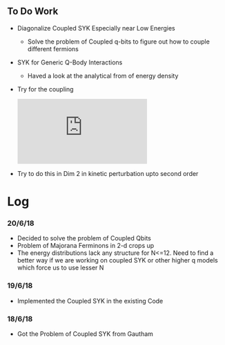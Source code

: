 ## To Do Work
  * Diagonalize Coupled SYK Especially near Low Energies
    * Solve the problem of Coupled q-bits to figure out how to couple different fermions
  * SYK for Generic Q-Body Interactions
    * Haved a look at the analytical from of energy density
  * Try for the coupling 

    ![](https://latex.codecogs.com/gif.latex?H_%7B12%7D%20%3D%20g%20%5Csum%5Climits_%7Bi%3D1%7D%5EN%20%5Cleft%28%20%5Cpsi_L%5Ei%20%5Cpsi_L%5E%7Bi&plus;1%7D%5Cright%20%29%5Cleft%28%5Cpsi_R%5Ei%20%5Cpsi_R%5E%7Bi&plus;1%7D%20%5Cright%29)

  * Try to do this in Dim 2 in kinetic perturbation upto second order

  
# Log
### 20/6/18
 * Decided to solve the problem of Coupled Qbits
 * Problem of Majorana Ferminons in 2-d crops up
 * The energy distributions lack any structure for N<=12. Need to find a better way if we are working on coupled
	SYK or other higher q models which force us to use lesser N
### 19/6/18
 * Implemented the Coupled SYK in the existing Code
### 18/6/18
 * Got the Problem of Coupled SYK from Gautham
